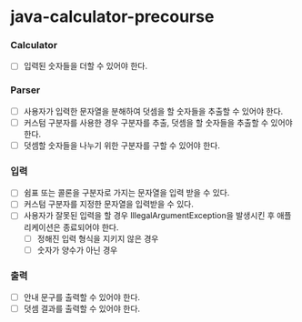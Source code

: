 # java-calculator-precourse

### Calculator

- [ ]  입력된 숫자들을 더할 수 있어야 한다.

### Parser

- [ ]  사용자가 입력한 문자열을 분해하여 덧셈을 할 숫자들을 추출할 수 있어야 한다.
- [ ]  커스텀 구분자를 사용한 경우 구분자를 추출, 덧셈을 할 숫자들을 추출할 수 있어야 한다.
- [ ]  덧셈할 숫자들을 나누기 위한 구분자를 구할 수 있어야 한다.

### 입력

- [ ]  쉼표 또는 콜론을 구분자로 가지는 문자열을 입력 받을 수 있다.
- [ ]  커스텀 구분자를 지정한 문자열을 입력받을 수 있다.
- [ ]  사용자가 잘못된 입력을 할 경우 IllegalArgumentException을 발생시킨 후 애플리케이션은 종료되어야 한다.
    - [ ]  정해진 입력 형식을 지키지 않은 경우
    - [ ]  숫자가 양수가 아닌 경우

### 출력

- [ ]  안내 문구를 출력할 수 있어야 한다.
- [ ]  덧셈 결과를 출력할 수 있어야 한다.